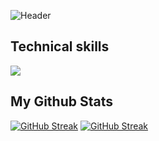 ![Header](./github-background.png)

<h2 align="">Technical skills</h2>
<p align="">
  <a href="https://skillicons.dev">
    <img src="https://skillicons.dev/icons?i=github,vscode,html,css,sass,js,react&theme=dark" />
  </a>
</p>

<h2>My Github Stats</h2>
<a href="https://git.io/Github-stats"><img src="https://github-readme-stats.vercel.app/api?username=oscarkannerstedt&show_icons=true&theme=shadow-red&border_radius=10.2" alt="GitHub Streak" /></a>
<a href="https://git.io/streak-stats"><img src="https://github-readme-streak-stats.herokuapp.com?user=oscarkannerstedt&theme=dark" alt="GitHub Streak" /></a>



<!--
**oscarkannerstedt/oscarkannerstedt** is a ✨ _special_ ✨ repository because its `README.md` (this file) appears on your GitHub profile.

Here are some ideas to get you started:
- 👋 Hi, I’m @oscarkannerstedt
- 👀 I’m interested in Frontend Webdevelopment
- 🌱 I’m currently learning HTML/CSS/Javascript
- 👯 I’m looking to find contacts in the IT world and find internships remotely or in Varberg
- 📫 How to reach me: email me at oscar.kannerstedt@gmail.com
-->
